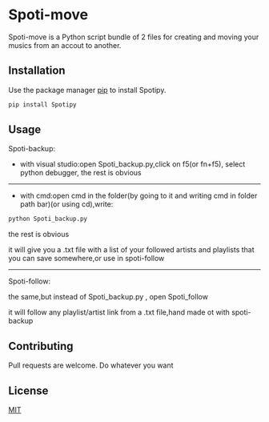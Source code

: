 # Spoti-move

Spoti-move is a Python script bundle of 2 files for creating and moving your musics from an accout to another.

## Installation

Use the package manager [pip](https://pip.pypa.io/en/stable/) to install Spotipy.

```bash
pip install Spotipy
```

## Usage
Spoti-backup:

- with visual studio:open Spoti_backup.py,click on f5(or fn+f5), select python debugger, the rest is obvious

---
- with cmd:open cmd in the folder(by going to it and writing cmd in folder path bar)(or using cd),write:

```bash
python Spoti_backup.py
```
the rest is obvious

it will give you a .txt file with a list of your followed artists and playlists that you can save somewhere,or use in spoti-follow

---
Spoti-follow:

the same,but instead of Spoti_backup.py , open Spoti_follow

it will follow any playlist/artist link from a .txt file,hand made ot with spoti-backup

## Contributing

Pull requests are welcome. Do whatever you want

## License

[MIT](https://choosealicense.com/licenses/mit/)
